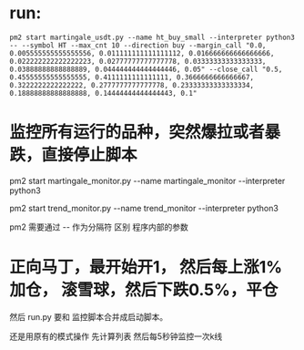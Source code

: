 
# run:
    pm2 start martingale_usdt.py --name ht_buy_small --interpreter python3 -- --symbol HT --max_cnt 10 --direction buy --margin_call "0.0, 0.005555555555555556, 0.011111111111111112, 0.016666666666666666, 0.022222222222222223, 0.02777777777777778, 0.03333333333333333, 0.03888888888888889, 0.044444444444444446, 0.05" --close_call "0.5, 0.45555555555555555, 0.4111111111111111, 0.3666666666666667, 0.3222222222222222, 0.2777777777777778, 0.23333333333333334, 0.18888888888888888, 0.14444444444444443, 0.1"


# 监控所有运行的品种，突然爆拉或者暴跌，直接停止脚本
pm2 start martingale_monitor.py --name martingale_monitor --interpreter python3


pm2 start trend_monitor.py --name trend_monitor --interpreter python3



pm2 需要通过 -- 作为分隔符 区别 程序内部的参数


# 正向马丁，最开始开1， 然后每上涨1% 加仓， 滚雪球，然后下跌0.5%，平仓

然后 run.py 要和 监控脚本合并成启动脚本。

还是用原有的模式操作
先计算列表  然后每5秒钟监控一次k线
